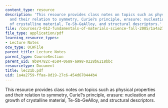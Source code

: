 ```yaml
---
content_type: resource
description: 'This resource provides class notes on topics such as physical properties
  and their relation to symmetry, Curie?s principle, erasure: nucleation and growth
  of crystalline material, Te-Sb-GeAlloy, and structural descriptors.'
file: /courses/3-012-fundamentals-of-materials-science-fall-2005/1a4a2759ffaa8d1927c6454d670444b4_lec21b.pdf
file_type: application/pdf
learning_resource_types:
- Lecture Notes
ocw_type: OCWFile
parent_title: Lecture Notes
parent_type: CourseSection
parent_uid: 9b84782c-e584-0689-a998-0228b6218bbc
resourcetype: Document
title: lec21b.pdf
uid: 1a4a2759-ffaa-8d19-27c6-454d670444b4
---
```

This resource provides class notes on topics such as physical properties and their relation to symmetry, Curie?s principle, erasure: nucleation and growth of crystalline material, Te-Sb-GeAlloy, and structural descriptors.

